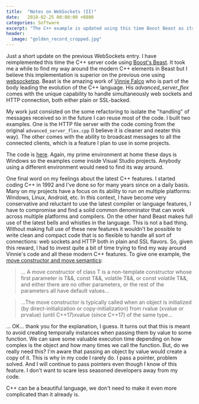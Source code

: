 ```yaml
---
title:  "Notes on WebSockets (II)"
date:   2018-02-25 00:00:00 +0800
categories: Software
excerpt: "The C++ example is updated using this time Boost Beast as its framework."
header:
  image: "golden_record_cropped.jpg"
---
```


Just a short update on the previous WebSockets entry. I have reimplemented this time the C++ server code using [Boost's Beast][boost_beast]. It took me a while to find my way around the modern C++ elements in Beast but I believe this implementation is superior on the previous one using [websocketpp][websocketpp]. Beast is the amazing work of [Vinnie Falco][VF] who is part of the body leading the evolution of the C++ language. His _advanced_server_flex_ comes with the unique capability to handle simultaneously web sockets and HTTP connection, both either plain or SSL-backed.

My work just consisted on the some refactoring to isolate the "handling" of messages received so in the future I can reuse most of the code. I built two examples. One is the HTTP file server with the code coming from the original `advanced_server_flex.cpp` (I believe it is cleaner and neater this way). The other comes with the ability to broadcast messages to all the connected clients, which is a feature I plan to use in some projects.

The code is [here][code]. Again, my prime environment at home these days is Windows so the examples come inside Visual Studio projects. Anybody using a different environment would need to find its way around.

One final word on my feelings about the latest C++ features. I started coding C++ in 1992 and I've done so for many years since on a daily basis. Many on my projects have a focus on its ability to run on multiple platforms: Windows, Linux, Android, etc. In this context, I have become very conservative and reluctant to use the latest compiler or language features, I have to compromise and find a solid common denominator that can work across multiple platforms and compilers. On the other hand Beast makes full use of the latest bells and whistles in the language. This is not a bad thing. Without making full use of these new features it wouldn't be possible to write clean and compact code that is so flexible to handle all sort of connections: web sockets and HTTP both in plain and SSL flavors. So, given this reward, I had to invest quite a bit of time trying to find my way around Vinnie's code and all these modern C++ features. To give one example, the [move constructor and move semantics][move_semantics]:

> ... A move constructor of class T is a non-template constructor whose first parameter is T&&, const T&&, volatile T&&, or const volatile T&&, and either there are no other parameters, or the rest of the parameters all have default values...

>...The move constructor is typically called when an object is initialized (by direct-initialization or copy-initialization) from rvalue (xvalue or prvalue) (until C++17)xvalue (since C++17) of the same type...

... OK... thank you for the explanation, I guess. It turns out that this is meant to avoid creating temporally instances when passing them by value to some function. We can save some valuable execution time depending on how complex is the object and how many times we call the function. But, do we really need this? I'm aware that passing an object by value would create a copy of it. This is why in my code I rarely do. I pass a pointer, problem solved. And I will continue to pass pointers even though I know of this feature. I don't want to scare less seasoned developers away from my code.

C++ can be a beautiful language, we don't need to make it even more complicated than it already is.

[VF]:             https://github.com/vinniefalco
[repository]:     https://github.com/EdFuentetaja/WebSockets
[websocketpp]:    https://github.com/zaphoyd/websocketpp
[boost_beast]:    https://www.boost.org/doc/libs/1_66_0/libs/beast/doc/html/index.html
[code]:           https://github.com/EdFuentetaja/WebSockets/tree/master/WebSocketCPP_Beast
[move_semantics]: https://en.cppreference.com/w/cpp/language/move_constructor
